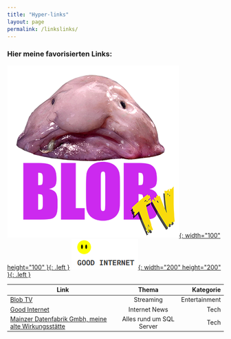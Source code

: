 ```yaml
---
title: "Hyper-links"
layout: page
permalink: /linkslinks/
---
```


### Hier meine favorisierten Links:




<a href="https://www.blobtv.de/login">![Desktop View](/assets/img/blobtv_logo.png){: width="100" height="100" }{: .left }</a>
<a href="https://goodinternet.substack.com/?r=86ccc&utm_campaign=referrals-subscribe-page-share-screen&utm_medium=web">![Desktop View](/assets/img/goodinternet.png){: width="200" height="200" }{: .left }</a>

<table>
  <thead>
    <tr>
      <th>Link</th>
      <th style="text-align: center">Thema</th>
      <th style="text-align: right">Kategorie</th>
    </tr>
  </thead>
  <tbody>
    <tr>
      <td><a href="https://www.blobtv.de/login">Blob TV</a></td>
      <td style="text-align: center">Streaming</td>
      <td style="text-align: right">Entertainment</td>
    </tr>
    <tr>
      <td><a href="https://goodinternet.substack.com/?r=86ccc&utm_campaign=referrals-subscribe-page-share-screen&utm_medium=web">Good Internet</a></td>
      <td style="text-align: center">Internet News</td>
      <td style="text-align: right">Tech</td>
    </tr>
    <tr>
      <td><a href="https://www.madafa.de/">Mainzer Datenfabrik Gmbh, meine alte Wirkungsstätte</a></td>
      <td style="text-align: center">Alles rund um SQL Server</td>
      <td style="text-align: right">Tech</td>
    </tr>
  </tbody>
</table>
